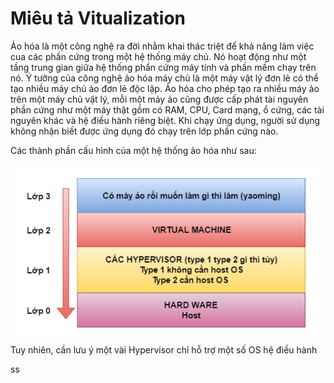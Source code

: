 # Miêu tả Vitualization

Ảo hóa là một công nghệ ra đời nhằm khai thác triệt để khả năng làm việc cua các phần cứng trong một hệ thống máy chủ. Nó hoạt động như một tầng trung gian giữa hệ thống phần cứng máy tính và phần mềm chạy trên nó. Ý tưởng của công nghệ ảo hóa máy chủ là một máy vật lý đơn lẻ có thể tạo nhiều máy chủ ảo đơn lẻ độc lập. Ảo hóa cho phép tạo ra nhiều máy ảo trên một máy chủ vật lý, mỗi một máy ảo cũng được cấp phát tài nguyên phần cứng như một máy thật gồm có RAM, CPU, Card mạng, ổ cứng, các tài nguyên khác và hệ điều hành riêng biệt. Khi chạy ứng dụng, người sử dụng không nhận biết được ứng dụng đó chạy trên lớp phần cứng nào.

Các thành phần cấu hình của một hệ thống ảo hóa như sau:

![huydv](../image/Screenshot_5.png)

Tuy nhiên, cần lưu ý một vài Hypervisor chỉ hỗ trợ một số OS hệ điều hành

ss